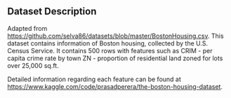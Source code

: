 ## Dataset Description

Adapted from https://github.com/selva86/datasets/blob/master/BostonHousing.csv. This dataset contains information of Boston housing, 
collected by the U.S. Census Service. It contains 500 rows with features such as CRIM - per capita crime rate by town
ZN - proportion of residential land zoned for lots over 25,000 sq.ft.

Detailed information regarding each feature can be found at https://www.kaggle.com/code/prasadperera/the-boston-housing-dataset.
